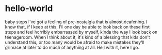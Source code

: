# hello-world
baby steps
I've got a feeling of pre-nostalgia that is almost deafening. I know that, if I keep at this, I'll one day be able to look back on these first steps and feel horribly embarrassed by myself, kinda the way I look back on teenagerdom. When I think about it, it's kind of a blessing that kids don't understand this, or too many would be afraid to make mistakes they'll grimace at later to do much of anything at all. Hell with it, here I go.

